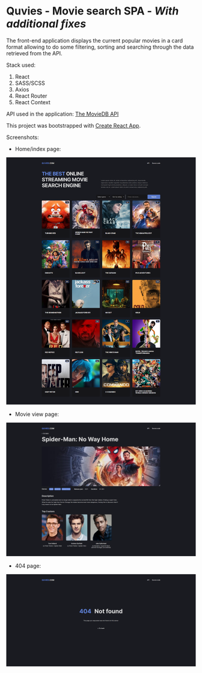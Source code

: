 # Quvies - Movie search SPA - *With additional fixes*

The front-end application displays the current popular movies in a card format allowing to do some filtering, sorting and searching through the data retrieved from the API.

Stack used:
 1. React
 2. SASS/SCSS
 3. Axios
 4. React Router
 5. React Context

API used in the application: [The MovieDB API](https://www.themoviedb.org/documentation/api)

This project was bootstrapped with [Create React App](https://github.com/facebook/create-react-app).

Screenshots:
- Home/index page:
<img src="https://github.com/elfromka/quvies-com/blob/master/screenshots/Home-Index.png" />

- Movie view page:
<img src="https://github.com/elfromka/quvies-com/blob/master/screenshots/View-Movie.png" />

- 404 page:
<img src="https://github.com/elfromka/quvies-com/blob/master/screenshots/404-Not-Found.png" />
